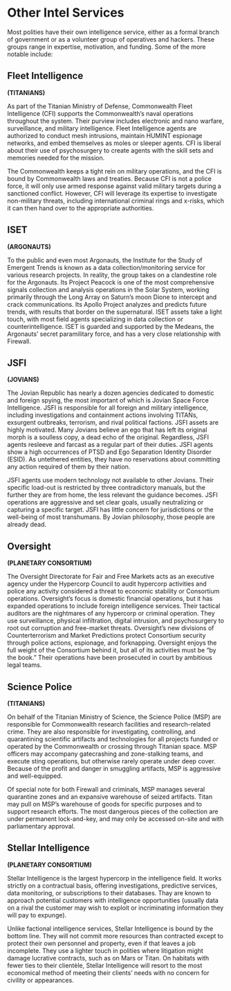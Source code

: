 # Other Intel Services

Most polities have their own intelligence service, either as a formal branch of government or as a volunteer group of operatives and hackers. These groups range in expertise, motivation, and funding. Some of the more notable include:

## Fleet Intelligence

**(TITANIANS)**

As part of the Titanian Ministry of Defense, Commonwealth Fleet Intelligence (CFI) supports the Commonwealth’s naval operations throughout the system. Their purview includes electronic and nano warfare, surveillance, and military intelligence. Fleet Intelligence agents are authorized to conduct mesh intrusions, maintain HUMINT espionage networks, and embed themselves as moles or sleeper agents. CFI is liberal about their use of psychosurgery to create agents with the skill sets and memories needed for the mission.

The Commonwealth keeps a tight rein on military operations, and the CFI is bound by Commonwealth laws and treaties. Because CFI is not a police force, it will only use armed response against valid military targets during a sanctioned conflict. However, CFI will leverage its expertise to investigate non-military threats, including international criminal rings and x-risks, which it can then hand over to the appropriate authorities.

## ISET

**(ARGONAUTS)**

To the public and even most Argonauts, the Institute for the Study of Emergent Trends is known as a data collection/monitoring service for various research projects. In reality, the group takes on a clandestine role for the Argonauts. Its Project Peacock is one of the most comprehensive signals collection and analysis operations in the Solar System, working primarily through the Long Array on Saturn’s moon Dione to intercept and crack communications. Its Apollo Project analyzes and predicts future trends, with results that border on the supernatural. ISET assets take a light touch, with most field agents specializing in data collection or counterintelligence. ISET is guarded and supported by the Medeans, the Argonauts’ secret paramilitary force, and has a very close relationship with Firewall.

## JSFI

**(JOVIANS)**

The Jovian Republic has nearly a dozen agencies dedicated to domestic and foreign spying, the most important of which is Jovian Space Force Intelligence. JSFI is responsible for all foreign and military intelligence, including investigations and containment actions involving TITANs, exsurgent outbreaks, terrorism, and rival political factions. JSFI assets are highly motivated. Many Jovians believe an ego that has left its original morph is a soulless copy, a dead echo of the original. Regardless, JSFI agents resleeve and farcast as a regular part of their duties. JSFI agents show a high occurrences of PTSD and Ego Separation Identity Disorder (ESID). As untethered entities, they have no reservations about committing any action required of them by their nation.

JSFI agents use modern technology not available to other Jovians. Their specific load-out is restricted by three contradictory manuals, but the further they are from home, the less relevant the guidance becomes. JSFI operations are aggressive and set clear goals, usually neutralizing or capturing a specific target. JSFI has little concern for jurisdictions or the well-being of most transhumans. By Jovian philosophy, those people are already dead.

## Oversight

**(PLANETARY CONSORTIUM)**

The Oversight Directorate for Fair and Free Markets acts as an executive agency under the Hypercorp Council to audit hypercorp activities and police any activity considered a threat to economic stability or Consortium operations. Oversight’s focus is domestic financial operations, but it has expanded operations to include foreign intelligence services. Their tactical auditors are the nightmares of any hypercorp or criminal operation. They use surveillance, physical infiltration, digital intrusion, and psychosurgery to root out corruption and free-market threats. Oversight’s new divisions of Counterterrorism and Market Predictions protect Consortium security through police actions, espionage, and forknapping. Oversight enjoys the full weight of the Consortium behind it, but all of its activities must be “by the book.” Their operations have been prosecuted in court by ambitious legal teams.

## Science Police

**(TITANIANS)**

On behalf of the Titanian Ministry of Science, the Science Police (MSP) are responsible for Commonwealth research facilities and research-related crime. They are also responsible for investigating, controlling, and quarantining scientific artifacts and technologies for all projects funded or operated by the Commonwealth or crossing through Titanian space. MSP officers may accompany gatecrashing and zone-stalking teams, and execute sting operations, but otherwise rarely operate under deep cover. Because of the profit and danger in smuggling artifacts, MSP is aggressive and well-equipped.

Of special note for both Firewall and criminals, MSP manages several quarantine zones and an expansive warehouse of seized artifacts. Titan may pull on MSP’s warehouse of goods for specific purposes and to support research efforts. The most dangerous pieces of the collection are under permanent lock-and-key, and may only be accessed on-site and with parliamentary approval.

## Stellar Intelligence

**(PLANETARY CONSORTIUM)**

Stellar Intelligence is the largest hypercorp in the intelligence field. It works strictly on a contractual basis, offering investigations, predictive services, data monitoring, or subscriptions to their databases. Thay are known to approach potential customers with intelligence opportunities (usually data on a rival the customer may wish to exploit or incriminating information they will pay to expunge).

Unlike factional intelligence services, Stellar Intelligence is bound by the bottom line. They will not commit more resources than contracted except to protect their own personnel and property, even if that leaves a job incomplete. They use a lighter touch in polities where litigation might damage lucrative contracts, such as on Mars or Titan. On habitats with fewer ties to their clientèle, Stellar Intelligence will resort to the most economical method of meeting their clients’ needs with no concern for civility or appearances.
